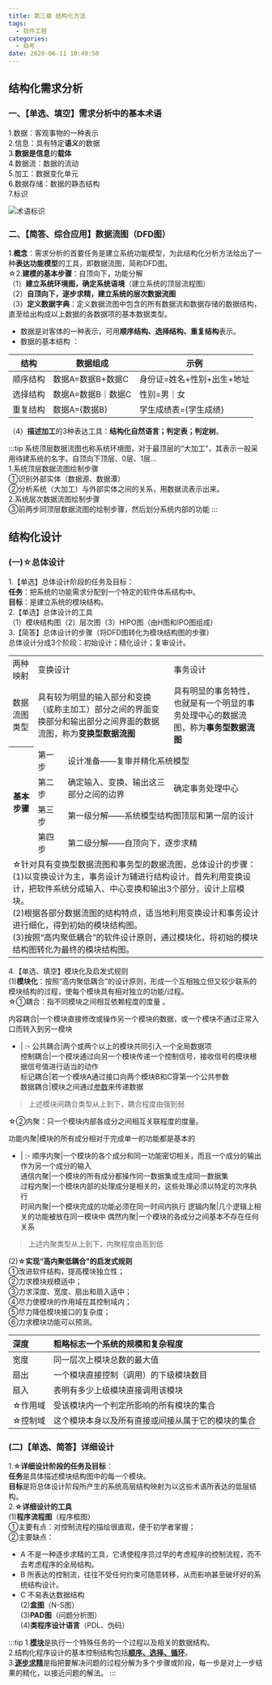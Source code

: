 ```yaml
---
title: 第三章 结构化方法
tags:
  - 软件工程
categories:
  - 自考
date: 2020-06-11 10:49:50
---
```

## 结构化需求分析
### 一、【单选、填空】需求分析中的基本术语
1.数据：客观事物的一种表示  
2.信息：具有特定**语义**的数据  
3.**数据是信息**的**载体**  
4.数据流：数据的流动  
5.加工：数据变化单元  
6.数据存储：数据的静态结构  
7.标识  

![术语标识](/images/pasted-13.png)

### 二、【简答、综合应用】数据流图（DFD图）
1.**概念**：需求分析的首要任务是建立系统功能模型，为此结构化分析方法给出了一种**表达功能模型**的工具，即数据流图，简称DFD图。  
☆2.**建模的基本步骤**：自顶向下，功能分解  
（1）**建立系统环境图，确定系统语境**（建立系统的顶层流程图）  
（2）**自顶向下，逐步求精，建立系统的层次数据流图**  
（3）**定义数据字典**：定义数据流图中包含的所有数据流和数据存储的数据结构，直至给出构成以上数据的各数据项的基本数据类型。  
  - 数据是对客体的一种表示，可用**顺序结构、选择结构、重复结构**表示。
  - 数据的基本结构 ： 

结构|数据组成|示例     
-|-|-  
顺序结构|数据A=数据B+数据C|身份证=姓名+性别+出生+地址  
选择结构|数据A=数据B｜数据C|性别=男｜女  
重复结构|数据A={数据B}|学生成绩表={学生成绩}  
 （4）**描述加工**的3种表达工具：**结构化自然语言；判定表；判定树**。
 
:::tip
系统顶层数据流图也称系统环境图，对于最顶层的“大加工”，其表示一般采用待建系统的名字。自顶向下顶层、0层、1层...  
1.系统顶层数据流图绘制步骤  
①识别外部实体（数据源、数据潭）  
②分析系统（大加工）与外部实体之间的关系，用数据流表示出来。  
2.系统层次数据流图绘制步骤  
③前两步同顶层数据流图的绘制步骤，然后划分系统内部的功能
:::

## 结构化设计
### (一)☆总体设计
1.【单选】总体设计阶段的任务及目标：  
**任务**：把系统的功能需求分配到一个特定的软件体系结构中。  
**目标**：是建立系统的模块结构。  
2.【单选】总体设计的工具  
（1）模块结构图（2）层次图（3）HIPO图（由H图和IPO图组成）  
3.【简答】总体设计的步骤（将DFD图转化为模块结构图的步骤）  
总体设计分成3个阶段：初始设计；精化设计；复审设计。  

<table align="center">
<tr>
	<td>两种映射</td>
	<td colspan="2">变换设计</td>
	<td colspan="2">事务设计</td>
</tr>
<tr>
	<td>数据流图类型</td>
	<td colspan="2">具有较为明显的输入部分和变换（或称主加工）部分之间的界面变换部分和输出部分之间界面的数据流图，称为<b>变换型数据流图</b></td>
	<td colspan="2">具有明显的事务特性，也就是有一个明显的事务处理中心的数据流图，称为<b>事务型数据流图</b></td>
</tr>
<tr>
	 <th rowspan="5">基本步骤</th>
</tr>
<tr>
  <td>第一步</td>
  <td colspan="3">设计准备——复审并精化系统模型</td>
</tr>
<tr>
  <td>第二步</td>
  <td>确定输入、变换、输出这三部分之间的边界</td>
  <td>确定事务处理中心</td>
</tr>
<tr>
  <td>第三步</td>
  <td colspan="3">第一级分解——系统模型结构图顶层和第一层的设计</td>
</tr>
<tr>
  <td>第四步</td>
  <td colspan="3">第二级分解——自顶向下，逐步求精</td>
</tr>
<tr>
  <td colspan="5">
  ☆针对具有变换型数据流图和事务型的数据流图，总体设计的步骤：<br>
  (1)以变换设计为主，事务设计为辅进行结构设计。首先利用变换设计，把软件系统分成输入、中心变换和输出3个部分，设计上层模块。<br>
  (2)根据各部分数据流图的结构特点，适当地利用变换设计和事务设计进行细化，得到初始的模块结构图。<br>
  (3)按照“高内聚低耦合”的软件设计原则，通过模块化，将初始的模块结构图转化为最终的模块结构图。
  </td>
</tr>
</table>

4.【单选、填空】模块化及启发式规则  
(1)**模块化**：按照“高内聚低耦合”的设计原则，形成一个互相独立但又较少联系的模块结构的过程，使每个模块具有相对独立的功能/过程。  
☆①耦合：指不同模块之间相互依赖程度的度量 。  

内容耦合|一个模块直接修改或操作另一个模块的数据，或一个模块不通过正常入口而转入到另一模块
- | :-
公共耦合|两个或两个以上的模块共同引入一个全局数据项  
控制耦合|一个模块通过向另一个模块传递一个控制信号，接收信号的模块根据信号值进行适当的动作  
标记耦合|若一个模块A通过接口向两个模块B和C穿第一个公共参数  
数据耦合|模块之间通过<u>参数</u>来传递数据

>上述模块间耦合类型从上到下，耦合程度由强到弱

☆②内聚：只一个模块内部各成分之间相互关联程度的度量。   

功能内聚|模块的所有成分相对于完成单一的功能都是基本的
- | :-
顺序内聚|一个模块的各个成分和同一功能密切相关，而且一个成分的输出作为另一个成分的输入  
通信内聚|一个模块的所有成分都操作同一数据集或生成同一数据集  
过程内聚|一个模块内部的处理成分是相关的，这些处理必须以特定的次序执行  
时间内聚|一个模块完成的功能必须在同一时间内执行
逻辑内聚|几个逻辑上相关的功能被放在同一模块中
偶然内聚|一个模块的各成分之间基本不存在任何关系

>上述内聚类型从上到下，内聚程度由高到低

(2)**☆实现“高内聚低耦合”的启发式规则**  
①改进软件结构，提高模块独立性；  
②力求模块规模适中；  
③力求深度、宽度、扇出和扇入适中；  
④尽力使模块的作用域在其控制域内；  
⑤尽力降低模块接口的复杂度；  
⑥力求模块功能可以预测。  

深度|粗略标志一个系统的规模和复杂程度
:- | :-
宽度|同一层次上模块总数的最大值
扇出|一个模块直接控制（调用）的下级模块数目
扇入|表明有多少上级模块直接调用该模块
☆作用域|受该模块内一个判定所影响的所有模块的集合
☆控制域|这个模块本身以及所有直接或间接从属于它的模块的集合

### (二)【单选、简答】详细设计  

1.**☆详细设计阶段的任务及目标**：  
**任务**是具体描述模块结构图中的每一个模块。  
**目标**是将总体设计阶段所产生的系统高层结构映射为以这些术语所表达的低层结构。  
2.**☆详细设计的工具**  
(1)**程序流程图**（程序框图）  
①主要有点：对控制流程的描绘很直观，便于初学者掌握；  
②主要缺点：  
  - A 不是一种逐步求精的工具，它诱使程序员过早的考虑程序的控制流程，而不去考虑程序的全局结构。  
  - B 所表达的控制流，往往不受任何约束可随意转移，从而影响甚至破坏好的系统结构设计。  
  - C 不易表达数据结构  
(2)**盒图**（N-S图）  
(3)**PAD图**（问题分析图）  
(4)**类程序设计语言**（PDL、伪码）  

:::tip
1.<b><u>模块</u></b>是执行一个特殊任务的一个过程以及相关的数据结构。  
2.结构化程序设计的基本控制结构包括<b><u>顺序、选择、循环</u></b>。  
3.<b><u>逐步求精</u></b>是指把要解决问题的过程分解为多个步骤或阶段，每一步是对上一步结果的精化，以接近问题的解法。
:::
